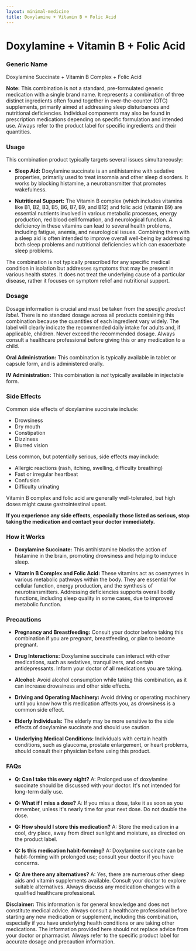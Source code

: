 ```yaml
---
layout: minimal-medicine
title: Doxylamine + Vitamin B + Folic Acid
---
```


# Doxylamine + Vitamin B + Folic Acid
### Generic Name
Doxylamine Succinate + Vitamin B Complex + Folic Acid

**Note:**  This combination is not a standard, pre-formulated generic medication with a single brand name.  It represents a combination of three distinct ingredients often found together in over-the-counter (OTC) supplements, primarily aimed at addressing sleep disturbances and nutritional deficiencies.  Individual components may also be found in prescription medications depending on specific formulation and intended use.  Always refer to the product label for specific ingredients and their quantities.


### Usage

This combination product typically targets several issues simultaneously:

* **Sleep Aid:** Doxylamine succinate is an antihistamine with sedative properties, primarily used to treat insomnia and other sleep disorders.  It works by blocking histamine, a neurotransmitter that promotes wakefulness.

* **Nutritional Support:** The Vitamin B complex (which includes vitamins like B1, B2, B3, B5, B6, B7, B9, and B12) and folic acid (vitamin B9) are essential nutrients involved in various metabolic processes, energy production, red blood cell formation, and neurological function.  A deficiency in these vitamins can lead to several health problems, including fatigue, anemia, and neurological issues. Combining them with a sleep aid is often intended to improve overall well-being by addressing both sleep problems and nutritional deficiencies which can exacerbate sleep problems.


The combination is not typically prescribed for any specific medical condition in isolation but addresses symptoms that may be present in various health states.  It does not treat the underlying cause of a particular disease, rather it focuses on symptom relief and nutritional support.


### Dosage

Dosage information is crucial and must be taken from the *specific product label*.  There is no standard dosage across all products containing this combination because the quantities of each ingredient vary widely. The label will clearly indicate the recommended daily intake for adults and, if applicable, children.  Never exceed the recommended dosage.  Always consult a healthcare professional before giving this or any medication to a child.

**Oral Administration:**  This combination is typically available in tablet or capsule form, and is administered orally.

**IV Administration:** This combination is *not* typically available in injectable form.


### Side Effects

Common side effects of doxylamine succinate include:

* Drowsiness
* Dry mouth
* Constipation
* Dizziness
* Blurred vision

Less common, but potentially serious, side effects may include:

* Allergic reactions (rash, itching, swelling, difficulty breathing)
* Fast or irregular heartbeat
* Confusion
* Difficulty urinating

Vitamin B complex and folic acid are generally well-tolerated, but high doses might cause gastrointestinal upset.

**If you experience any side effects, especially those listed as serious, stop taking the medication and contact your doctor immediately.**


### How it Works

* **Doxylamine Succinate:** This antihistamine blocks the action of histamine in the brain, promoting drowsiness and helping to induce sleep.

* **Vitamin B Complex and Folic Acid:** These vitamins act as coenzymes in various metabolic pathways within the body.  They are essential for cellular function, energy production, and the synthesis of neurotransmitters.  Addressing deficiencies supports overall bodily functions, including sleep quality in some cases, due to improved metabolic function.


### Precautions

* **Pregnancy and Breastfeeding:** Consult your doctor before taking this combination if you are pregnant, breastfeeding, or plan to become pregnant.

* **Drug Interactions:** Doxylamine succinate can interact with other medications, such as sedatives, tranquilizers, and certain antidepressants.  Inform your doctor of all medications you are taking.

* **Alcohol:** Avoid alcohol consumption while taking this combination, as it can increase drowsiness and other side effects.

* **Driving and Operating Machinery:** Avoid driving or operating machinery until you know how this medication affects you, as drowsiness is a common side effect.

* **Elderly Individuals:** The elderly may be more sensitive to the side effects of doxylamine succinate and should use caution.


* **Underlying Medical Conditions:** Individuals with certain health conditions, such as glaucoma, prostate enlargement, or heart problems, should consult their physician before using this product.


### FAQs

* **Q: Can I take this every night?** A:  Prolonged use of doxylamine succinate should be discussed with your doctor. It's not intended for long-term daily use.

* **Q: What if I miss a dose?** A: If you miss a dose, take it as soon as you remember, unless it's nearly time for your next dose.  Do not double the dose.

* **Q: How should I store this medication?** A: Store the medication in a cool, dry place, away from direct sunlight and moisture, as directed on the product label.

* **Q: Is this medication habit-forming?** A: Doxylamine succinate can be habit-forming with prolonged use; consult your doctor if you have concerns.

* **Q: Are there any alternatives?** A:  Yes, there are numerous other sleep aids and vitamin supplements available. Consult your doctor to explore suitable alternatives.  Always discuss any medication changes with a qualified healthcare professional.


**Disclaimer:** This information is for general knowledge and does not constitute medical advice. Always consult a healthcare professional before starting any new medication or supplement, including this combination, especially if you have underlying health conditions or are taking other medications.  The information provided here should not replace advice from your doctor or pharmacist.  Always refer to the specific product label for accurate dosage and precaution information.
